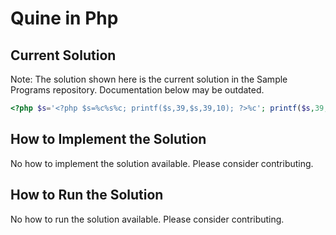 # Quine in Php

## Current Solution

Note: The solution shown here is the current solution in the Sample Programs repository. Documentation below may be outdated.

```Php
<?php $s='<?php $s=%c%s%c; printf($s,39,$s,39,10); ?>%c'; printf($s,39,$s,39,10); ?>

```

## How to Implement the Solution

No how to implement the solution available. Please consider contributing.

## How to Run the Solution

No how to run the solution available. Please consider contributing.